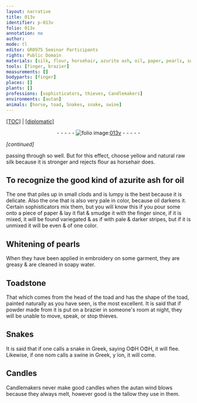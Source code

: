 ```yaml
---
layout: narrative
title: 013v
identifier: p-013v
folio: 013v
annotation: no
author:
mode: tl
editor: GR8975 Seminar Participants
rights: Public Domain
materials: [silk, flour, horsehair, azurite ash, oil, paper, pearls, soapy water, Toadstone, tallow]
tools: [finger, brazier]
measurements: []
bodyparts: [finger]
places: []
plants: []
professions: [sophisticators, thieves, Candlemakers]
environments: [autan]
animals: [horse, toad, Snakes, snake, swine]
---
```


<p><a href="{{ site.baseurl }}/translation/">[TOC]</a> | <a href="{{ site.baseurl }}/_texts/p-013v_tc.md/">[diplomatic]</a></p><div class="folio" align="center">- - - - - <a href="http://gallica.bnf.fr/ark:/12148/btv1b10500001g/f32.image" target="_blank"><img src="https://cu-mkp.github.io/2017-workshop-edition/assets/photo-icon.png" alt="folio image: " style="display:inline-block; margin-bottom:-3px;"/>013v</a> - - - - - </div>  
 
*[continued]*
  
 passing through so well. But for this effect, choose yellow and natural raw <span class="m">silk</span> because it is stronger and rejects <span class="m">flour</span> as <span class="m"><span class="al">horse</span>hair</span> does.

 
  

## To recognize the good kind of <span class="m">azurite ash</span> for <span class="m">oil</span>

 
The one that piles up in small clods and is lumpy is the best because it is delicate. Also the one that is also very pale in color, because <span class="m">oil</span> darkens it. Certain <span class="pro">sophisticators</span> mix them, but you will know this if you pour some onto a piece of <span class="m">paper</span> & lay it flat & smudge it with the <span class="tl"><span class="bp">finger</span></span> since, if it is mixed, it will be found variegated & as if with pale & darker stripes, but if it is unmixed it will be even & of one color. 
 
 
  

## Whitening of <span class="m">pearls</span>

 
When they have been applied in embroidery on some garment, they are greasy & are cleaned in <span class="m">soapy water</span>. 
 
 
  

## <span class="m">Toadstone</span>

 
That which comes from the head of the <span class="al">toad</span> and has the shape of the <span class="al">toad</span>, painted naturally as you have seen, is the most excellent. It is said that if powder made from it is put on a <span class="tl">brazier</span> in someone's room at night, they will be unable to move, speak, or stop <span class="pro">thieves</span>. 
 
 
  

## <span class="al">Snakes</span>

 
It is said that if one calls a <span class="al">snake</span> in Greek, saying ΟΦΗ ΟΦΗ, it will flee. Likewise, if one <span class="del">nom</span> calls a <span class="al">swine</span> in Greek, <span class="del">y</span> ïon, it will come. 
 
 
  

## Candles

 
<span class="pro">Candlemakers</span> never make good candles when the <span class="env">autan</span> wind blows because they always melt, however good is the <span class="m">tallow</span> they use in them. 
 
